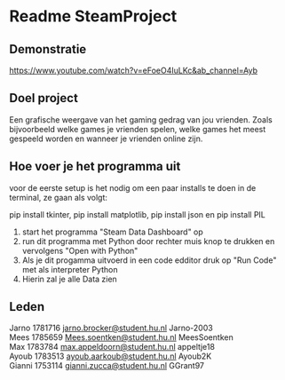 # Readme SteamProject

## Demonstratie
https://www.youtube.com/watch?v=eFoeO4IuLKc&ab_channel=Ayb

## Doel project
Een grafische weergave van het gaming gedrag van jou vrienden.
Zoals bijvoorbeeld welke games je vrienden spelen, welke games
het meest gespeeld worden en wanneer je vrienden online zijn.

## Hoe voer je het programma uit

voor de eerste setup is het nodig om een paar installs te doen in de terminal, ze gaan als volgt:

pip install tkinter, pip install matplotlib, pip install json en pip install PIL

1. start het programma "Steam Data Dashboard" op
2. run dit programma met Python door rechter muis knop te drukken en vervolgens "Open with Python"
3. Als je dit progamma uitvoerd in een code edditor druk op "Run Code" met als interpreter Python
4. Hierin zal je alle Data zien

## Leden
Jarno   1781716 jarno.brocker@student.hu.nl   Jarno-2003  
Mees    1785659 Mees.soentken@student.hu.nl   MeesSoentken  
Max     1783784 max.appeldoorn@student.hu.nl  appeltje18  
Ayoub   1783513 ayoub.aarkoub@student.hu.nl   Ayoub2K  
Gianni  1753114 gianni.zucca@student.hu.nl    GGrant97  
